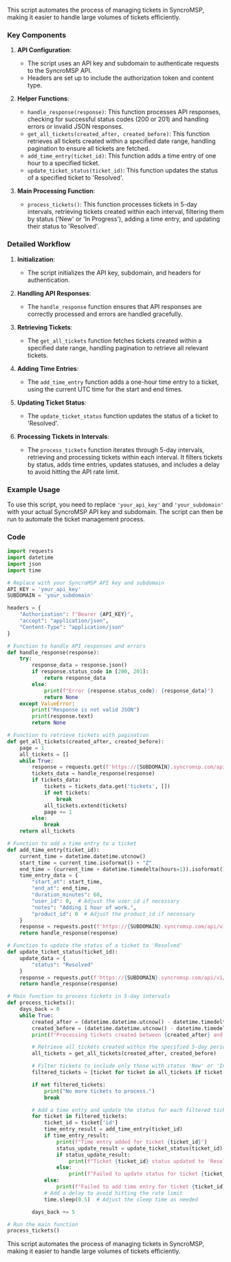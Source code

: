 This script automates the process of managing tickets in SyncroMSP, making it easier to handle large volumes of tickets efficiently.
### Key Components

1. **API Configuration**:
   - The script uses an API key and subdomain to authenticate requests to the SyncroMSP API.
   - Headers are set up to include the authorization token and content type.

2. **Helper Functions**:
   - `handle_response(response)`: This function processes API responses, checking for successful status codes (200 or 201) and handling errors or invalid JSON responses.
   - `get_all_tickets(created_after, created_before)`: This function retrieves all tickets created within a specified date range, handling pagination to ensure all tickets are fetched.
   - `add_time_entry(ticket_id)`: This function adds a time entry of one hour to a specified ticket.
   - `update_ticket_status(ticket_id)`: This function updates the status of a specified ticket to 'Resolved'.

3. **Main Processing Function**:
   - `process_tickets()`: This function processes tickets in 5-day intervals, retrieving tickets created within each interval, filtering them by status ('New' or 'In Progress'), adding a time entry, and updating their status to 'Resolved'.

### Detailed Workflow

1. **Initialization**:
   - The script initializes the API key, subdomain, and headers for authentication.

2. **Handling API Responses**:
   - The `handle_response` function ensures that API responses are correctly processed and errors are handled gracefully.

3. **Retrieving Tickets**:
   - The `get_all_tickets` function fetches tickets created within a specified date range, handling pagination to retrieve all relevant tickets.

4. **Adding Time Entries**:
   - The `add_time_entry` function adds a one-hour time entry to a ticket, using the current UTC time for the start and end times.

5. **Updating Ticket Status**:
   - The `update_ticket_status` function updates the status of a ticket to 'Resolved'.

6. **Processing Tickets in Intervals**:
   - The `process_tickets` function iterates through 5-day intervals, retrieving and processing tickets within each interval. It filters tickets by status, adds time entries, updates statuses, and includes a delay to avoid hitting the API rate limit.

### Example Usage

To use this script, you need to replace `'your_api_key'` and `'your_subdomain'` with your actual SyncroMSP API key and subdomain. The script can then be run to automate the ticket management process.

### Code

```python
import requests
import datetime
import json
import time

# Replace with your SyncroMSP API key and subdomain
API_KEY = 'your_api_key'
SUBDOMAIN = 'your_subdomain'

headers = {
    "Authorization": f"Bearer {API_KEY}",
    "accept": "application/json",
    "Content-Type": "application/json"
}

# Function to handle API responses and errors
def handle_response(response):
    try:
        response_data = response.json()
        if response.status_code in [200, 201]:
            return response_data
        else:
            print(f"Error {response.status_code}: {response_data}")
            return None
    except ValueError:
        print("Response is not valid JSON")
        print(response.text)
        return None

# Function to retrieve tickets with pagination
def get_all_tickets(created_after, created_before):
    page = 1
    all_tickets = []
    while True:
        response = requests.get(f'https://{SUBDOMAIN}.syncromsp.com/api/v1/tickets?created_after={created_after}&created_before={created_before}&mine=false&page={page}', headers=headers)
        tickets_data = handle_response(response)
        if tickets_data:
            tickets = tickets_data.get('tickets', [])
            if not tickets:
                break
            all_tickets.extend(tickets)
            page += 1
        else:
            break
    return all_tickets

# Function to add a time entry to a ticket
def add_time_entry(ticket_id):
    current_time = datetime.datetime.utcnow()
    start_time = current_time.isoformat() + "Z"
    end_time = (current_time + datetime.timedelta(hours=1)).isoformat() + "Z"
    time_entry_data = {
        "start_at": start_time,
        "end_at": end_time,
        "duration_minutes": 60,
        "user_id": 0,  # Adjust the user_id if necessary
        "notes": "Adding 1 hour of work.",
        "product_id": 0  # Adjust the product_id if necessary
    }
    response = requests.post(f'https://{SUBDOMAIN}.syncromsp.com/api/v1/tickets/{ticket_id}/timer_entry', headers=headers, json=time_entry_data)
    return handle_response(response)

# Function to update the status of a ticket to 'Resolved'
def update_ticket_status(ticket_id):
    update_data = {
        "status": "Resolved"
    }
    response = requests.put(f'https://{SUBDOMAIN}.syncromsp.com/api/v1/tickets/{ticket_id}', headers=headers, json=update_data)
    return handle_response(response)

# Main function to process tickets in 5-day intervals
def process_tickets():
    days_back = 0
    while True:
        created_after = (datetime.datetime.utcnow() - datetime.timedelta(days=days_back + 5)).strftime('%Y-%m-%d')
        created_before = (datetime.datetime.utcnow() - datetime.timedelta(days=days_back)).strftime('%Y-%m-%d')
        print(f"Processing tickets created between {created_after} and {created_before}")

        # Retrieve all tickets created within the specified 5-day period
        all_tickets = get_all_tickets(created_after, created_before)

        # Filter tickets to include only those with status 'New' or 'In Progress'
        filtered_tickets = [ticket for ticket in all_tickets if ticket['status'] in ['New', 'In Progress']]

        if not filtered_tickets:
            print("No more tickets to process.")
            break

        # Add a time entry and update the status for each filtered ticket
        for ticket in filtered_tickets:
            ticket_id = ticket['id']
            time_entry_result = add_time_entry(ticket_id)
            if time_entry_result:
                print(f"Time entry added for ticket {ticket_id}")
                status_update_result = update_ticket_status(ticket_id)
                if status_update_result:
                    print(f"Ticket {ticket_id} status updated to 'Resolved'")
                else:
                    print(f"Failed to update status for ticket {ticket_id}")
            else:
                print(f"Failed to add time entry for ticket {ticket_id}")
            # Add a delay to avoid hitting the rate limit
            time.sleep(0.5)  # Adjust the sleep time as needed

        days_back += 5

# Run the main function
process_tickets()
```

This script automates the process of managing tickets in SyncroMSP, making it easier to handle large volumes of tickets efficiently.

